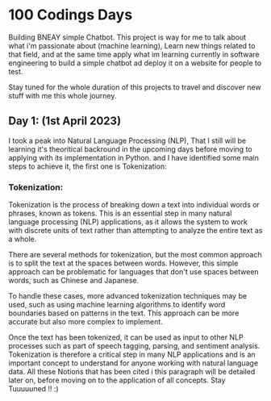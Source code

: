 # 100 Codings Days
Building BNEAY simple Chatbot.
This project is way for me to talk about what i'm passionate about (machine learning), Learn new things related to that field, and at the same time apply what im learning currently in software engineering to build a simple chatbot ad deploy it on a website for people to test.

Stay tuned for the whole duration of this projects to travel and discover new stuff with me this whole journey.

## Day 1: (1st April 2023)
I took a peak into Natural Language Processing (NLP), That I still will be learning it's theoritical backround in the upcoming days before moving to applying with its implementation in Python. and I have identified some main steps to achieve it, the first one is Tokenization:
### Tokenization:
Tokenization is the process of breaking down a text into individual words or phrases, known as tokens. This is an essential step in many natural language processing (NLP) applications, as it allows the system to work with discrete units of text rather than attempting to analyze the entire text as a whole.

There are several methods for tokenization, but the most common approach is to split the text at the spaces between words. However, this simple approach can be problematic for languages that don't use spaces between words, such as Chinese and Japanese.

To handle these cases, more advanced tokenization techniques may be used, such as using machine learning algorithms to identify word boundaries based on patterns in the text. This approach can be more accurate but also more complex to implement.

Once the text has been tokenized, it can be used as input to other NLP processes such as part of speech tagging, parsing, and sentiment analysis. Tokenization is therefore a critical step in many NLP applications and is an important concept to understand for anyone working with natural language data. All these Notions that has been cited i this paragraph will be detailed later on, before moving on to the application of all concepts. Stay Tuuuuuned !! :)

